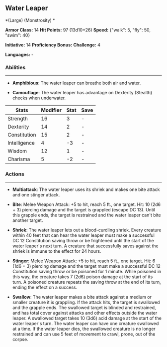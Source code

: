 ## Water Leaper
*(Large) (Monstrosity) *

**Armor Class:** 14
**Hit Points:** 97 (13d10+26)
**Speed:** {"walk": 5, "fly": 50, "swim": 40}

**Initiative:** 14
**Proficiency Bonus:**
**Challenge:** 4

**Languages:** -

### Abilities
 --- 
- **Amphibious**: The water leaper can breathe both air and water.

- **Camouflage**: The water leaper has advantage on Dexterity (Stealth) checks when underwater.



| Stats | Modifier | Stat | Save
| ---- | ---- | ---- | ---- |
| Strength | 16 | 3 | - |
| Dexterity | 14 | 2 | - |
| Constitution | 15 | 2 | - |
| Intelligence | 4 | -3 | - |
| Wisdom | 12 | 1 | - |
| Charisma | 5 | -2 | - |

### Actions
 --- 
- **Multiattack**: The water leaper uses its shriek and makes one bite attack and one stinger attack.

- **Bite**: Melee Weapon Attack: +5 to hit, reach 5 ft., one target. Hit: 10 (2d6 + 3) piercing damage and the target is grappled (escape DC 13). Until this grapple ends, the target is restrained and the water leaper can't bite another target.

- **Shriek**: The water leaper lets out a blood-curdling shriek. Every creature within 40 feet that can hear the water leaper must make a successful DC 12 Constitution saving throw or be frightened until the start of the water leaper's next turn. A creature that successfully saves against the shriek is immune to the effect for 24 hours.

- **Stinger**: Melee Weapon Attack: +5 to hit, reach 5 ft., one target. Hit: 6 (1d6 + 3) piercing damage and the target must make a successful DC 12 Constitution saving throw or be poisoned for 1 minute. While poisoned in this way, the creature takes 7 (2d6) poison damage at the start of its turn. A poisoned creature repeats the saving throw at the end of its turn, ending the effect on a success.

- **Swallow**: The water leaper makes a bite attack against a medium or smaller creature it is grappling. If the attack hits, the target is swallowed and the grapple ends. The swallowed target is blinded and restrained, and has total cover against attacks and other effects outside the water leaper. A swallowed target takes 10 (3d6) acid damage at the start of the water leaper's turn. The water leaper can have one creature swallowed at a time. If the water leaper dies, the swallowed creature is no longer restrained and can use 5 feet of movement to crawl, prone, out of the corpse.

